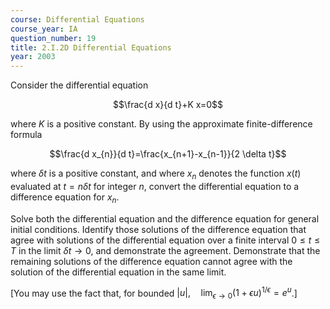 ```yaml
---
course: Differential Equations
course_year: IA
question_number: 19
title: 2.I.2D Differential Equations
year: 2003
---
```



Consider the differential equation

$$\frac{d x}{d t}+K x=0$$

where $K$ is a positive constant. By using the approximate finite-difference formula

$$\frac{d x_{n}}{d t}=\frac{x_{n+1}-x_{n-1}}{2 \delta t}$$

where $\delta t$ is a positive constant, and where $x_{n}$ denotes the function $x(t)$ evaluated at $t=n \delta t$ for integer $n$, convert the differential equation to a difference equation for $x_{n}$.

Solve both the differential equation and the difference equation for general initial conditions. Identify those solutions of the difference equation that agree with solutions of the differential equation over a finite interval $0 \leqslant t \leqslant T$ in the limit $\delta t \rightarrow 0$, and demonstrate the agreement. Demonstrate that the remaining solutions of the difference equation cannot agree with the solution of the differential equation in the same limit.

[You may use the fact that, for bounded $|u|, \quad \lim _{\epsilon \rightarrow 0}(1+\epsilon u)^{1 / \epsilon}=e^{u}$.]